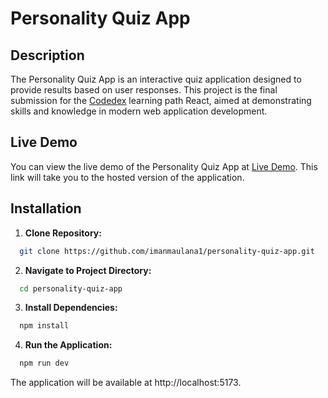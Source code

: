 # Personality Quiz App

## Description
The Personality Quiz App is an interactive quiz application designed to provide results based on user responses. This project is the final submission for the [Codedex](https://www.codedex.io/react) learning path React, aimed at demonstrating skills and knowledge in modern web application development.

## Live Demo
You can view the live demo of the Personality Quiz App at [Live Demo](https://personality-quiz-app.netlify.app/). This link will take you to the hosted version of the application.

## Installation
1. **Clone Repository:**
```bash
  git clone https://github.com/imanmaulana1/personality-quiz-app.git
```
2. **Navigate to Project Directory:**
```bash
  cd personality-quiz-app
```
3. **Install Dependencies:**
```bash
  npm install
```
4. **Run the Application:**
```bash
  npm run dev
```

The application will be available at http://localhost:5173.
